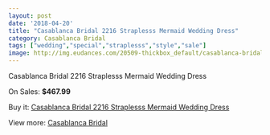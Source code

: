 ```yaml
---
layout: post
date: '2018-04-20'
title: "Casablanca Bridal 2216 Straplesss Mermaid Wedding Dress"
category: Casablanca Bridal
tags: ["wedding","special","straplesss","style","sale"]
image: http://img.eudances.com/20509-thickbox_default/casablanca-bridal-2216-straplesss-mermaid-wedding-dress.jpg
---
```

Casablanca Bridal 2216 Straplesss Mermaid Wedding Dress

On Sales: **$467.99**
<a href="https://www.eudances.com/en/casablanca-bridal/6159-casablanca-bridal-2216-straplesss-mermaid-wedding-dress.html"><amp-img layout="responsive" width="600" height="600" src="//img.eudances.com/20509-thickbox_default/casablanca-bridal-2216-straplesss-mermaid-wedding-dress.jpg" alt="Casablanca Bridal 2216 Straplesss Mermaid Wedding Dress 0" /></a>
<a href="https://www.eudances.com/en/casablanca-bridal/6159-casablanca-bridal-2216-straplesss-mermaid-wedding-dress.html"><amp-img layout="responsive" width="600" height="600" src="//img.eudances.com/20511-thickbox_default/casablanca-bridal-2216-straplesss-mermaid-wedding-dress.jpg" alt="Casablanca Bridal 2216 Straplesss Mermaid Wedding Dress 1" /></a>
<a href="https://www.eudances.com/en/casablanca-bridal/6159-casablanca-bridal-2216-straplesss-mermaid-wedding-dress.html"><amp-img layout="responsive" width="600" height="600" src="//img.eudances.com/20510-thickbox_default/casablanca-bridal-2216-straplesss-mermaid-wedding-dress.jpg" alt="Casablanca Bridal 2216 Straplesss Mermaid Wedding Dress 2" /></a>

Buy it: [Casablanca Bridal 2216 Straplesss Mermaid Wedding Dress](https://www.eudances.com/en/casablanca-bridal/6159-casablanca-bridal-2216-straplesss-mermaid-wedding-dress.html "Casablanca Bridal 2216 Straplesss Mermaid Wedding Dress")

View more: [Casablanca Bridal](https://www.eudances.com/en/4-casablanca-bridal "Casablanca Bridal")